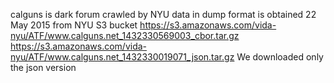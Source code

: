 calguns is dark forum crawled by NYU
data in dump format is obtained 22 May 2015 from NYU S3 bucket
https://s3.amazonaws.com/vida-nyu/ATF/www.calguns.net_1432330569003_cbor.tar.gz
https://s3.amazonaws.com/vida-nyu/ATF/www.calguns.net_1432330019071_json.tar.gz
We downloaded only the json version
